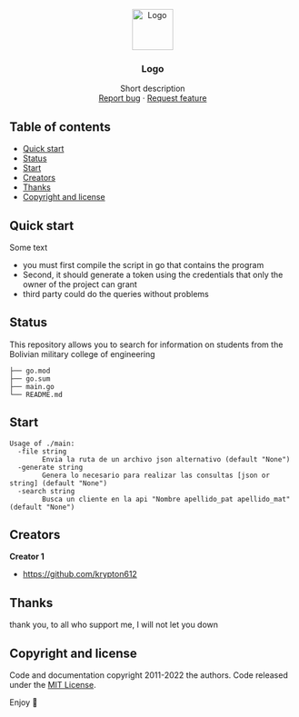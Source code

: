 <p align="center">
  <a href="https://example.com/">
       <img src="https://www.ecipartners.com/wp-content/uploads/2021/12/IoT-review.jpg" alt="Logo" width=72 height=72>

  </a>

  <h3 align="center">Logo</h3>

  <p align="center">
    Short description
    <br>
    <a href="https://github.com/krypton612/dni_dues/issues/new?template=bug.md">Report bug</a>
    ·
    <a href="https://github.com/krypton612/dni_dues/issues/new?template=feature.md&labels=feature">Request feature</a>
  </p>
</p>


## Table of contents

- [Quick start](#quick-start)
- [Status](#status)
- [Start](#start)
- [Creators](#creators)
- [Thanks](#thanks)
- [Copyright and license](#copyright-and-license)

## Quick start

Some text

- you must first compile the script in go that contains the program
- Second, it should generate a token using the credentials that only the owner of the project can grant
- third party could do the queries without problems

## Status

This repository allows you to search for information on students from the Bolivian military college of engineering


```text
├── go.mod
├── go.sum
├── main.go
└── README.md
```
## Start
```
Usage of ./main:
  -file string
    	Envia la ruta de un archivo json alternativo (default "None")
  -generate string
    	Genera lo necesario para realizar las consultas [json or string] (default "None")
  -search string
    	Busca un cliente en la api "Nombre apellido_pat apellido_mat" (default "None")
```
## Creators

**Creator 1**

- <https://github.com/krypton612>

## Thanks

thank you, to all who support me, I will not let you down

## Copyright and license

Code and documentation copyright 2011-2022 the authors. Code released under the [MIT License](https://github.com/krypton612/dni_dues/blob/master/LICENSE).

Enjoy :metal:
